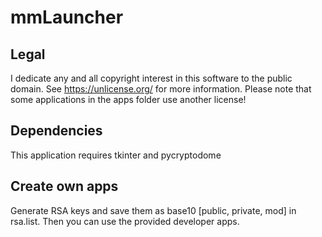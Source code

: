 # mmLauncher
## Legal
I dedicate any and all copyright interest in this software to the
public domain. See <https://unlicense.org/> for more information. 
Please note that some applications in the apps folder use another license!
## Dependencies
This application requires tkinter and pycryptodome
## Create own apps
Generate RSA keys and save them as base10 [public, private, mod] in 
rsa.list. Then you can use the provided developer apps.
